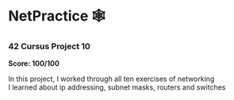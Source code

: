 # NetPractice 🕸️

### 42 Cursus Project 10

**Score: 100/100**

In this project, I worked through all ten exercises of networking <br/>
I learned about ip addressing, subnet masks, routers and switches
